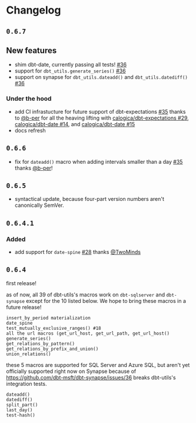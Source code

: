 # Changelog

## `0.6.7`

## New features

- shim dbt-date, currently passing all tests! [#36](https://github.com/dbt-msft/tsql-utils/pull/36)
- support for `dbt_utils.generate_series()` [#36](https://github.com/dbt-msft/tsql-utils/pull/36)
- support on synapse for `dbt_utils.dateadd()` and `dbt_utils.datediff()` [#36](https://github.com/dbt-msft/tsql-utils/pull/36)

### Under the hood
- add CI infrastucture for future support of dbt-expectations [#35](https://github.com/dbt-msft/tsql-utils/pull/35) thanks to [@b-per](https://github.com/b-per) for all the heaving lifting with [calogica/dbt-expectations #29](https://github.com/calogica/dbt-expectations/pull/29), [calogica/dbt-date #14](https://github.com/calogica/dbt-date/pull/14), and [calogica/dbt-date #15](https://github.com/calogica/dbt-date/pull/15)
- docs refresh

## `0.6.6`

- fix for `dateadd()` macro when adding intervals smaller than a day [#35](https://github.com/dbt-msft/tsql-utils/pull/35) thanks [@b-per](https://github.com/b-per)!
## `0.6.5`

- syntactical update, because four-part version numbers aren't canonically SemVer.
## `0.6.4.1`

### Added
- add support for `date-spine` [#28](https://github.com/dbt-msft/tsql-utils/pull/28) thanks [@TwoMinds](https://github.com/TwoMinds)

## `0.6.4`

first release!

as of now, all 39 of dbt-utils's macros work on `dbt-sqlserver` and `dbt-synapse` except for the 10 listed below. We hope to bring these macros in a future release!

    insert_by_period materialization
    date_spine
    test_mutually_exclusive_ranges() #18
    all the url macros (get_url_host, get_url_path, get_url_host()
    generate_series()
    get_relations_by_pattern()
    get_relations_by_prefix_and_union()
    union_relations()

these 5 macros are supported for SQL Server and Azure SQL, but aren't yet officially supported right now on Synapse because of https://github.com/dbt-msft/dbt-synapse/issues/36 breaks dbt-utils's integration tests.  

    dateadd()
    datediff()
    split_part()
    last_day()
    test-hash()